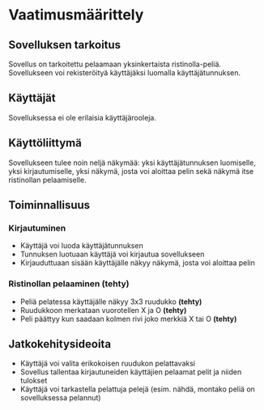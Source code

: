 # Vaatimusmäärittely

## Sovelluksen tarkoitus

Sovellus on tarkoitettu pelaamaan yksinkertaista ristinolla-peliä. Sovellukseen voi rekisteröityä käyttäjäksi luomalla käyttäjätunnuksen.

## Käyttäjät

Sovelluksessa ei ole erilaisia käyttäjärooleja. 

## Käyttöliittymä

Sovellukseen tulee noin neljä näkymää: yksi käyttäjätunnuksen luomiselle, yksi kirjautumiselle, yksi näkymä, josta voi aloittaa pelin sekä näkymä itse ristinollan pelaamiselle.

## Toiminnallisuus

### Kirjautuminen

- Käyttäjä voi luoda käyttäjätunnuksen
- Tunnuksen luotuaan käyttäjä voi kirjautua sovellukseen 
- Kirjauduttuaan sisään käyttäjälle näkyy näkymä, josta voi aloittaa pelin

### Ristinollan pelaaminen (tehty)

- Peliä pelatessa käyttäjälle näkyy 3x3 ruudukko **(tehty)**
- Ruudukkoon merkataan vuorotellen X ja O **(tehty)**
- Peli päättyy kun saadaan kolmen rivi joko merkkiä X tai O **(tehty)**

## Jatkokehitysideoita

- Käyttäjä voi valita erikokoisen ruudukon pelattavaksi
- Sovellus tallentaa kirjautuneiden käyttäjien pelaamat pelit ja niiden tulokset
- Käyttäjä voi tarkastella pelattuja pelejä (esim. nähdä, montako peliä on sovelluksessa pelannut)
